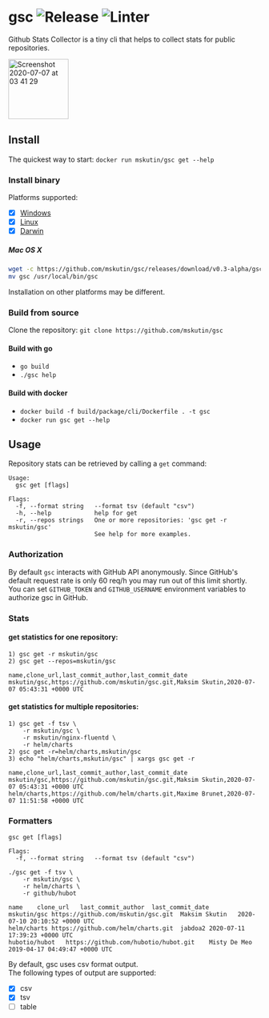 # gsc  ![Release](https://github.com/mskutin/gsc/workflows/Release/badge.svg) ![Linter](https://github.com/mskutin/gsc/workflows/Lint%20Code%20Base/badge.svg)
Github Stats Collector is a tiny cli that helps to collect stats for public repositories.

<img width="120" alt="Screenshot 2020-07-07 at 03 41 29" src="https://user-images.githubusercontent.com/11622907/86633978-eb19e880-c003-11ea-8bc8-fa4d6d797abb.png">

## Install

The quickest way to start: `docker run mskutin/gsc get --help`

###  Install binary

Platforms supported:
- [x] [Windows](https://github.com/mskutin/gsc/releases/download/v0.3-alpha/gsc-windows-amd64.tar.gz)
- [x] [Linux](https://github.com/mskutin/gsc/releases/download/v0.3-alpha/gsc-linux-amd64.tar.gz)
- [x] [Darwin](https://github.com/mskutin/gsc/releases/download/v0.3-alpha/gsc-darwin-amd64.tar.gz)

##### Mac OS X

```bash
wget -c https://github.com/mskutin/gsc/releases/download/v0.3-alpha/gsc-darwin-amd64.tar.gz -O - | tar -xz && \
mv gsc /usr/local/bin/gsc
```
Installation on other platforms may be different.

### Build from source

Clone the repository: `git clone https://github.com/mskutin/gsc`

#### Build with go
- `go build`
- `./gsc help`

#### Build with docker
- `docker build -f build/package/cli/Dockerfile . -t gsc`
- `docker run gsc get --help`

## Usage

Repository stats can be retrieved by calling a `get` command:

```shell script
Usage:
  gsc get [flags]

Flags:
  -f, --format string   --format tsv (default "csv")
  -h, --help            help for get
  -r, --repos strings   One or more repositories: 'gsc get -r mskutin/gsc'
                        See help for more examples.
```
### Authorization

By default `gsc` interacts with GitHub API anonymously. 
Since GitHub's default request rate is only 60 req/h you may run out of this limit shortly.
You can set `GITHUB_TOKEN` and `GITHUB_USERNAME` environment variables to authorize gsc in GitHub. 

### Stats

#### get statistics for one repository:

```shell script
1) gsc get -r mskutin/gsc
2) gsc get --repos=mskutin/gsc
```

```csv
name,clone_url,last_commit_author,last_commit_date
mskutin/gsc,https://github.com/mskutin/gsc.git,Maksim Skutin,2020-07-07 05:43:31 +0000 UTC
```

#### get statistics for multiple repositories:

```shell script
1) gsc get -f tsv \
    -r mskutin/gsc \
    -r mskutin/nginx-fluentd \
    -r helm/charts
2) gsc get -r=helm/charts,mskutin/gsc
3) echo "helm/charts,mskutin/gsc" | xargs gsc get -r
```

```csv
name,clone_url,last_commit_author,last_commit_date
mskutin/gsc,https://github.com/mskutin/gsc.git,Maksim Skutin,2020-07-07 05:43:31 +0000 UTC
helm/charts,https://github.com/helm/charts.git,Maxime Brunet,2020-07-07 11:51:58 +0000 UTC
```

### Formatters

```shell script
gsc get [flags]

Flags:
  -f, --format string   --format tsv (default "csv")
```

```shell script
./gsc get -f tsv \
    -r mskutin/gsc \
    -r helm/charts \
    -r github/hubot 
```

```shell script
name	clone_url	last_commit_author	last_commit_date
mskutin/gsc	https://github.com/mskutin/gsc.git	Maksim Skutin	2020-07-10 20:10:52 +0000 UTC
helm/charts	https://github.com/helm/charts.git	jabdoa2	2020-07-11 17:39:23 +0000 UTC
hubotio/hubot	https://github.com/hubotio/hubot.git	Misty De Meo	2019-04-17 04:49:47 +0000 UTC
```

By default, gsc uses csv format output.  
The following types of output are supported:
- [x] csv
- [x] tsv
- [ ] table